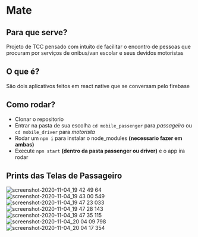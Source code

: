 # Mate

## Para que serve?
Projeto de TCC pensado com intuito de facilitar o encontro de pessoas que procuram por serviços de onibus/van escolar e seus devidos motoristas

## O que é?
São dois aplicativos feitos em react native que se conversam pelo firebase

## Como rodar?
- Clonar o repositorio
- Entrar na pasta de sua escolha `cd mobile_passenger` para *passageiro* ou `cd mobile_driver` para *motorista*
- Rodar um `npm i` para instalar o node_modules **(necessario fazer em ambas)**
- Execute `npm start` **(dentro da pasta passenger ou driver)** e o app ira rodar

## Prints das Telas de Passageiro
![screenshot-2020-11-04_19 42 49 64](https://user-images.githubusercontent.com/39389740/98179251-1c84c100-1edd-11eb-8f16-7a4db7dcb29a.png)
![screenshot-2020-11-04_19 43 00 549](https://user-images.githubusercontent.com/39389740/98179254-1d1d5780-1edd-11eb-8fff-e4a2101e8f7b.png)
![screenshot-2020-11-04_19 47 23 033](https://user-images.githubusercontent.com/39389740/98179257-1db5ee00-1edd-11eb-9fe6-61075b424d85.png)
![screenshot-2020-11-04_19 47 28 143](https://user-images.githubusercontent.com/39389740/98179261-1e4e8480-1edd-11eb-8fbc-d340557ab96c.png)
![screenshot-2020-11-04_19 47 35 115](https://user-images.githubusercontent.com/39389740/98179262-1ee71b00-1edd-11eb-9207-39689334ef79.png)
![screenshot-2020-11-04_20 04 09 798](https://user-images.githubusercontent.com/39389740/98179264-1ee71b00-1edd-11eb-8b43-b2823f6008cc.png)
![screenshot-2020-11-04_20 04 17 354](https://user-images.githubusercontent.com/39389740/98179266-1f7fb180-1edd-11eb-9b08-11b31dd270b8.png)
